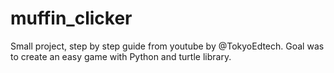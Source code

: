 # muffin_clicker
Small project, step by step guide from youtube by @TokyoEdtech.
Goal was to create an easy game with Python and turtle library.
